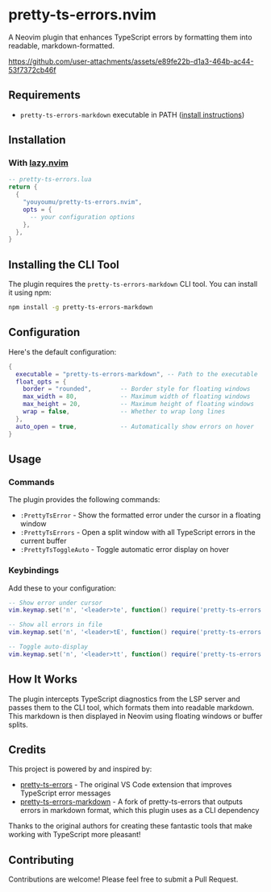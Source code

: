 # pretty-ts-errors.nvim

A Neovim plugin that enhances TypeScript errors by formatting them into readable, markdown-formatted.

<https://github.com/user-attachments/assets/e89fe22b-d1a3-464b-ac44-53f7372cb46f>

## Requirements

- `pretty-ts-errors-markdown` executable in PATH ([install instructions](#installing-the-cli-tool))

## Installation

### With [lazy.nvim](https://github.com/folke/lazy.nvim)

```lua
-- pretty-ts-errors.lua
return {
  {
    "youyoumu/pretty-ts-errors.nvim",
    opts = {
      -- your configuration options
    },
  },
}
```

## Installing the CLI Tool

The plugin requires the `pretty-ts-errors-markdown` CLI tool. You can install it using npm:

```bash
npm install -g pretty-ts-errors-markdown
```

## Configuration

Here's the default configuration:

```lua
{
  executable = "pretty-ts-errors-markdown", -- Path to the executable
  float_opts = {
    border = "rounded",        -- Border style for floating windows
    max_width = 80,            -- Maximum width of floating windows
    max_height = 20,           -- Maximum height of floating windows
    wrap = false,              -- Whether to wrap long lines
  },
  auto_open = true,            -- Automatically show errors on hover
}
```

## Usage

### Commands

The plugin provides the following commands:

- `:PrettyTsError` - Show the formatted error under the cursor in a floating window
- `:PrettyTsErrors` - Open a split window with all TypeScript errors in the current buffer
- `:PrettyTsToggleAuto` - Toggle automatic error display on hover

### Keybindings

Add these to your configuration:

```lua
-- Show error under cursor
vim.keymap.set('n', '<leader>te', function() require('pretty-ts-errors').show_formatted_error() end, { desc = "Show TS error" })

-- Show all errors in file
vim.keymap.set('n', '<leader>tE', function() require('pretty-ts-errors').open_all_errors() end, { desc = "Show all TS errors" })

-- Toggle auto-display
vim.keymap.set('n', '<leader>tt', function() require('pretty-ts-errors').toggle_auto_open() end, { desc = "Toggle TS error auto-display" })
```

## How It Works

The plugin intercepts TypeScript diagnostics from the LSP server and passes them to the CLI tool, which formats them into readable markdown. This markdown is then displayed in Neovim using floating windows or buffer splits.

## Credits

This project is powered by and inspired by:

- [pretty-ts-errors](https://github.com/yoavbls/pretty-ts-errors) - The original VS Code extension that improves TypeScript error messages
- [pretty-ts-errors-markdown](https://github.com/hexh250786313/pretty-ts-errors-markdown) - A fork of pretty-ts-errors that outputs errors in markdown format, which this plugin uses as a CLI dependency

Thanks to the original authors for creating these fantastic tools that make working with TypeScript more pleasant!

## Contributing

Contributions are welcome! Please feel free to submit a Pull Request.
